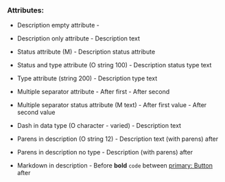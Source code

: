 ### Attributes:

- Description empty attribute - 
- Description only attribute - Description text
- Status attribute (M) - Description status attribute

- Status and type attribute (O string 100) - Description status type text
- Type attribute (string 200) - Description type text

- Multiple separator attribute - After first - After second
- Multiple separator status attribute (M text) - After first value - After second value
- Dash in data type (O character - varied) - Description text
- Parens in description (O string 12) - Description text (with parens) after
- Parens in description no type - Description (with parens) after

- Markdown in description - Before **bold** `code` between [primary: Button](/url) after
